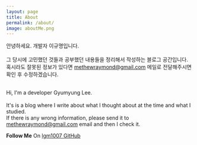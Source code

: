 ```yaml
---
layout: page
title: About
permalink: /about/
image: aboutMe.png
---
```


안녕하세요. 개발자 이규명입니다.<br/><br/>
그 당시에 고민했던 것들과 공부했던 내용들을 정리해서 작성하는 블로그 공간입니다.<br/>
혹시라도 잘못된 정보가 있다면 methewraymond@gmail.com 메일로 전달해주시면 확인 후 수정하겠습니다.<br/><br/>

Hi, I'm a developer Gyumyung Lee.<br/><br/>
It's is a blog where I write about what I thought about at the time and what I studied.<br/>
If there is any wrong information, please send it to methewraymond@gmail.com email and then I check it.

**Follow Me** On [lgm1007 GitHub](https://github.com/lgm1007)
